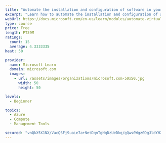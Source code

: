 ```yaml
---
title: "Automate the installation and configuration of software in your Virtual Machines"
excerpt: "Learn how to automate the installation and configuration of software in your Azure Virtual Machines."
webUrl: https://docs.microsoft.com/en-us/learn/modules/automate-virtual-machine-software-installation-configuration/
type: course
price: Free
length: PT39M
ratings:
  count: 15
  average: 4.3333335
heat: 50

provider:
  name: Microsoft Learn
  domain: microsoft.com
  images:
    - url: /assets/images/organizations/microsoft.com-50x50.jpg
      width: 50
      height: 50

levels:
  - Beginner

topics:
  - Azure
  - Compute
  - Management Tools

secured: "vnQkX5X1NX/VacQSFj9uaie7a+NetDqnTgNqDzUeDkq/gQws0Wgz0DgJldYHZm57o6H/Kk1Fk/1CjwCUTQL3RQMfW2NlnzSLT81n/cl9fJgeu6Lv8jPMux6xj1Bvw3zvdLDrGJAKbKQM8C2uW9Idd9Yy599dGd+ECJdYoH+rQ5dW6hNmdOoysEnocSjMo17ZFbrMVbcRzvMxhUewaG5Pvydi7HPwpeoOSKKSVaudnUMRF6GWzDrRpXWbiuYROo2E9D5ZJWL2MxOb5i7X9aW41pDxC5OjT9dWFI7oDQnF9oasWtVDFZTBDEXOi2AHjVGtwLS2gpEWOfb68tdb0Fo/2tiE+zEnAW2cLphNd11dZ/LOYz/EG5r5ZzPeG8p81s4UL1CT0ByxixzOl9Gjt78xTSl9gPQqomC6XXbNSIHeNgg=;FNkwh45cuSNcIjFKz4eDgA=="
---
```


